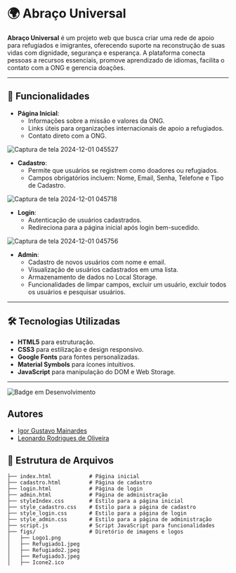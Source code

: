 # 🌍 Abraço Universal

**Abraço Universal** é um projeto web que busca criar uma rede de apoio para refugiados e imigrantes, oferecendo suporte na reconstrução de suas vidas com dignidade, segurança e esperança. A plataforma conecta pessoas a recursos essenciais, promove aprendizado de idiomas, facilita o contato com a ONG e gerencia doações.

---

## 🚀 Funcionalidades

- **Página Inicial**:
  - Informações sobre a missão e valores da ONG.
  - Links úteis para organizações internacionais de apoio a refugiados.
  - Contato direto com a ONG.
    
![Captura de tela 2024-12-01 045527](https://github.com/user-attachments/assets/13b2bb79-ccb0-4a05-a1c4-6d9ab6728636)

- **Cadastro**:
  - Permite que usuários se registrem como doadores ou refugiados.
  - Campos obrigatórios incluem: Nome, Email, Senha, Telefone e Tipo de Cadastro.

![Captura de tela 2024-12-01 045718](https://github.com/user-attachments/assets/b0328967-3bde-4a43-ae5e-058063a0a91e)

- **Login**:
  - Autenticação de usuários cadastrados.
  - Redireciona para a página inicial após login bem-sucedido.
    
![Captura de tela 2024-12-01 045756](https://github.com/user-attachments/assets/d4e4e7bb-adc4-4cc2-a161-eaa5349d3035)

- **Admin**:
  - Cadastro de novos usuários com nome e email.
  - Visualização de usuários cadastrados em uma lista.
  - Armazenamento de dados no Local Storage.
  - Funcionalidades de limpar campos, excluir um usuário, excluir todos os usuários e pesquisar usuários.

---

## 🛠️ Tecnologias Utilizadas

- **HTML5** para estruturação.
- **CSS3** para estilização e design responsivo.
- **Google Fonts** para fontes personalizadas.
- **Material Symbols** para ícones intuitivos.
- **JavaScript** para manipulação do DOM e Web Storage.

---
![Badge em Desenvolvimento](http://img.shields.io/static/v1?label=STATUS&message=EM%20DESENVOLVIMENTO&color=GREEN&style=for-the-badge)

## Autores
- [Igor Gustavo Mainardes](https://github.com/L0RD0NN)
- [Leonardo Rodrigues de Oliveira](https://github.com/leololeo630)

## 📂 Estrutura de Arquivos

```plaintext
├── index.html            # Página inicial
├── cadastro.html         # Página de cadastro
├── login.html            # Página de login
├── admin.html            # Página de administração
├── styleIndex.css        # Estilo para a página inicial
├── style_cadastro.css    # Estilo para a página de cadastro
├── style_login.css       # Estilo para a página de login
├── style_admin.css       # Estilo para a página de administração
├── script.js             # Script JavaScript para funcionalidades
├── figs/                 # Diretório de imagens e logos
│   ├── Logo1.png
│   ├── Refugiado1.jpeg
│   ├── Refugiado2.jpeg
│   ├── Refugiado3.jpeg
│   ├── Icone2.ico